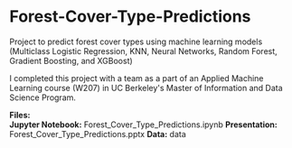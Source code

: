 # Forest-Cover-Type-Predictions
Project to predict forest cover types using machine learning models (Multiclass Logistic Regression, KNN, Neural Networks, Random Forest, Gradient Boosting, and XGBoost) 

I completed this project with a team as a part of an Applied Machine Learning course (W207) in UC Berkeley's Master of Information and Data Science Program.
  

**Files:**  
**Jupyter Notebook:** Forest_Cover_Type_Predictions.ipynb
**Presentation:** Forest_Cover_Type_Predictions.pptx 
**Data:** data  
